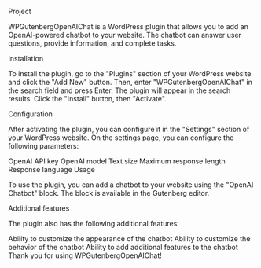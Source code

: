Project

WPGutenbergOpenAIChat is a WordPress plugin that allows you to add an OpenAI-powered chatbot to your website. The chatbot can answer user questions, provide information, and complete tasks.

Installation

To install the plugin, go to the "Plugins" section of your WordPress website and click the "Add New" button. Then, enter "WPGutenbergOpenAIChat" in the search field and press Enter. The plugin will appear in the search results. Click the "Install" button, then "Activate".

Configuration

After activating the plugin, you can configure it in the "Settings" section of your WordPress website. On the settings page, you can configure the following parameters:

OpenAI API key
OpenAI model
Text size
Maximum response length
Response language
Usage

To use the plugin, you can add a chatbot to your website using the "OpenAI Chatbot" block. The block is available in the Gutenberg editor.

Additional features

The plugin also has the following additional features:

Ability to customize the appearance of the chatbot
Ability to customize the behavior of the chatbot
Ability to add additional features to the chatbot
Thank you for using WPGutenbergOpenAIChat!

